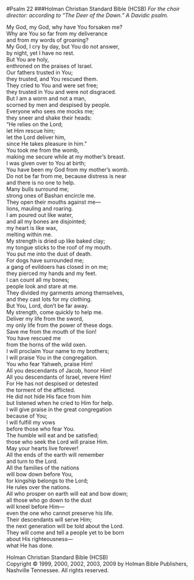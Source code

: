 #Psalm 22
###Holman Christian Standard Bible (HCSB)
_For the choir director: according to “The Deer of the Dawn.” A Davidic psalm._

My God, my God, why have You forsaken me?  
Why are You so far from my deliverance  
and from my words of groaning?  
My God, I cry by day, but You do not answer,  
by night, yet I have no rest.  
But You are holy,  
enthroned on the praises of Israel.  
Our fathers trusted in You;  
they trusted, and You rescued them.  
They cried to You and were set free;  
they trusted in You and were not disgraced.  
But I am a worm and not a man,  
scorned by men and despised by people.  
Everyone who sees me mocks me;  
they sneer and shake their heads:  
“He relies on the Lord;  
let Him rescue him;  
let the Lord deliver him,  
since He takes pleasure in him.”  
You took me from the womb,  
making me secure while at my mother’s breast.  
I was given over to You at birth;  
You have been my God from my mother’s womb.  
Do not be far from me, because distress is near  
and there is no one to help.  
Many bulls surround me;  
strong ones of Bashan encircle me.  
They open their mouths against me—  
lions, mauling and roaring.  
I am poured out like water,  
and all my bones are disjointed;  
my heart is like wax,  
melting within me.  
My strength is dried up like baked clay;  
my tongue sticks to the roof of my mouth.  
You put me into the dust of death.  
For dogs have surrounded me;  
a gang of evildoers has closed in on me;  
they pierced my hands and my feet.  
I can count all my bones;  
people look and stare at me.  
They divided my garments among themselves,  
and they cast lots for my clothing.  
But You, Lord, don’t be far away.  
My strength, come quickly to help me.  
Deliver my life from the sword,  
my only life from the power of these dogs.  
Save me from the mouth of the lion!  
You have rescued me  
from the horns of the wild oxen.  
I will proclaim Your name to my brothers;  
I will praise You in the congregation.  
You who fear Yahweh, praise Him!  
All you descendants of Jacob, honor Him!  
All you descendants of Israel, revere Him!  
For He has not despised or detested  
the torment of the afflicted.  
He did not hide His face from him  
but listened when he cried to Him for help.  
I will give praise in the great congregation  
because of You;  
I will fulfill my vows  
before those who fear You.  
The humble will eat and be satisfied;  
those who seek the Lord will praise Him.  
May your hearts live forever!  
All the ends of the earth will remember  
and turn to the Lord.  
All the families of the nations  
will bow down before You,  
for kingship belongs to the Lord;  
He rules over the nations.  
All who prosper on earth will eat and bow down;  
all those who go down to the dust  
will kneel before Him—  
even the one who cannot preserve his life.  
Their descendants will serve Him;  
the next generation will be told about the Lord.  
They will come and tell a people yet to be born  
about His righteousness—  
what He has done.  

Holman Christian Standard Bible (HCSB)  
Copyright © 1999, 2000, 2002, 2003, 2009 by Holman Bible Publishers, Nashville Tennessee. All rights reserved.  
